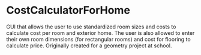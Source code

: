 CostCalculatorForHome
=====================

GUI that allows the user to use standardized room sizes and costs to calculate cost per room and exterior home. The user is also allowed to enter their own room dimensions (for rectangular rooms) and cost for flooring to calculate price. Originally created for a geometry project at school.
